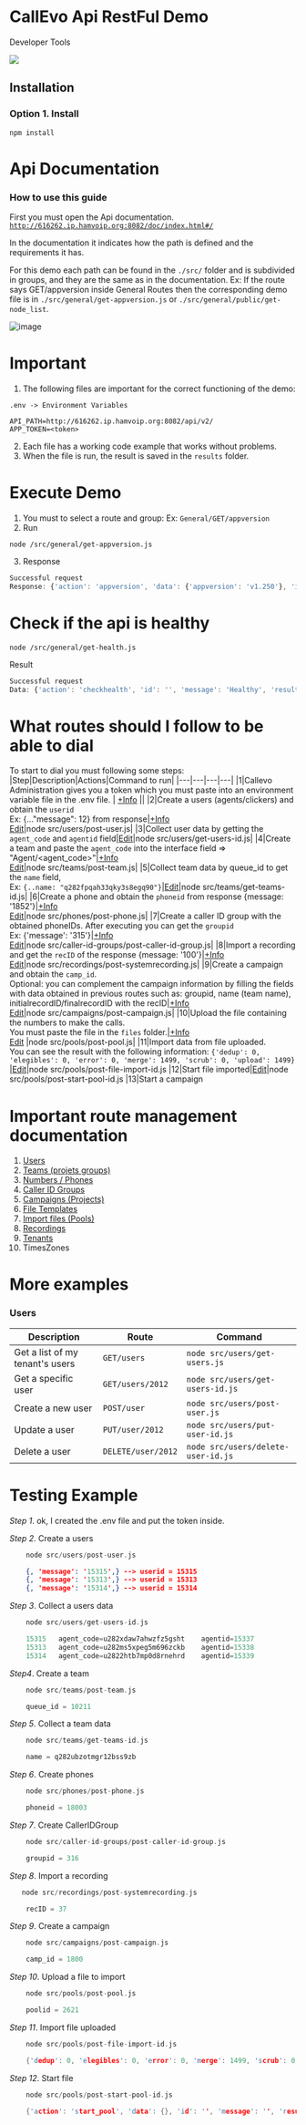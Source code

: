 # CallEvo Api RestFul Demo

Developer Tools

![](https://img.shields.io/badge/Python-3.12-blue) 

## Installation
### Option 1. Install 
```
npm install 
```

# Api Documentation
### How to use this guide

First you must open the Api documentation. [`http://616262.ip.hamvoip.org:8082/doc/index.html#/`](http://616262.ip.hamvoip.org:8082/doc/index.html#/)

In the documentation it indicates how the path is defined and the requirements it has.

For this demo each path can be found in the `./src/` folder and is subdivided in groups, and they are the same as in the documentation. Ex: If the route says GET/appversion inside General Routes then the corresponding demo file is in `./src/general/get-appversion.js` or `./src/general/public/get-node_list`.

![image](./images/api-doc.jpg)

# Important
1. The following files are important for the correct functioning of the demo:
```
.env -> Environment Variables
```
```
API_PATH=http://616262.ip.hamvoip.org:8082/api/v2/
APP_TOKEN=<token>
```
2. Each file has a working code example that works without problems. 
3. When the file is run, the result is saved in the `results` folder.

# Execute Demo

1. You must to select a route and group: Ex: `General/GET/appversion`
2. Run
```
node /src/general/get-appversion.js
```
3. Response
```js
Successful request
Response: {'action': 'appversion', 'data': {'appversion': 'v1.250'}, 'id': '', 'message': '', 'result': 'OK'}
```
# Check if the api is healthy
```
node /src/general/get-health.js 
```
Result
```js
Successful request
Data: {'action': 'checkhealth', 'id': '', 'message': 'Healthy', 'result': 'OK'}
```

# What routes should I follow to be able to dial 
<a id="menu"></a>
To start to dial you must following some steps:
|Step|Description|Actions|Command to run|
|---|---|---|---|
|1|Callevo Administration gives you a token which you must paste into an environment variable file in the .env file. | [+Info](/doc/create_environment_file.md) ||
|2|Create a users (agents/clickers) and obtain the `userid` <br>Ex: {..."message": 12} from response|[+Info](/doc/users.md)<br>[Edit](/src/users/post-user.js)|node src/users/post-user.js|
|3|Collect user data by getting the `agent_code` and `agentid` field|[Edit](src/users/get-users-id.js)|node src/users/get-users-id.js|
|4|Create a team and paste the `agent_code` into the interface field => "Agent/<agent_code>"|[+Info](/doc/teams.md)<br>[Edit](/src/teams/post-team.js)|node src/teams/post-team.js|
|5|Collect team data by queue_id to get the `name` field, <br> Ex: `{..name: "q282fpqah33qky3s8egq90"}`|[Edit](/src/teams/get-teams-id.js)|node src/teams/get-teams-id.js|
|6|Create a phone and obtain the `phoneid` from response {message: '1852'}|[+Info](/doc/phones.md)<br>[Edit](/src/phones/post-phone.js)|node src/phones/post-phone.js|
|7|Create a caller ID group with the obtained phoneIDs. After executing you can get the `groupid` <br> Ex: {'message': '315'}|[+Info](/doc/calleridgroups.md)<br>[Edit](src/caller-id-groups/post-caller-id-group.js)|node src/caller-id-groups/post-caller-id-group.js|
|8|Import a recording and get the `recID` of the response {message: '100'}|[+Info](/doc/recordings.md)<br>[Edit](/src/recordings/post-systemrecording.js)|node src/recordings/post-systemrecording.js|
|9|Create a campaign and obtain the `camp_id`.<br> Optional: you can complement the campaign information by filling the fields with data obtained in previous routes such as: groupid, name (team name), initialrecordID/finalrecordID with the recID|[+Info](/doc/campaigns.md)<br>[Edit](/src/campaigns/post-campaign.js)|node src/campaigns/post-campaign.js|
|10|Upload the file containing the numbers to make the calls.<br>You must paste the file in the `files` folder.|[+Info](/doc/pools.md)<br>[Edit](/src/pools/post-pool.js) |node src/pools/post-pool.js|
|11|Import data from file uploaded.<br>You can see the result with the following information: `{'dedup': 0, 'elegibles': 0, 'error': 0, 'merge': 1499, 'scrub': 0, 'upload': 1499}` |[Edit](/src/pools/post-file-import-id.js)|node src/pools/post-file-import-id.js
|12|Start file imported|[Edit](/src/pools/post-start-pool-id.js)|node src/pools/post-start-pool-id.js
|13|Start a campaign


# Important route management documentation
1. [Users](/doc/users.md)
1. [Teams (projets groups)](/doc/teams.md)
1. [Numbers / Phones](/doc/phones.md)
1. [Caller ID Groups](/doc/calleridgroups.md)
1. [Campaigns (Projects)](/doc/campaigns.md)
1. [File Templates](/doc/filetemplates.md)
1. [Import files (Pools)](/doc/pools.md)
1. [Recordings](/doc/recordings.md)
1. [Tenants](/doc/tenants.md)
1. TimesZones

# More examples

### Users

| Description | Route | Command
|-------------|-------|---------|
|Get a list of my tenant's users|`GET/users`|`node src/users/get-users.js`|
|Get a specific user|`GET/users/2012`|`node src/users/get-users-id.js`| 
|Create a new user|`POST/user`|`node src/users/post-user.js`|  
|Update a user|`PUT/user/2012`|`node src/users/put-user-id.js`|
|Delete a user | `DELETE/user/2012` | `node src/users/delete-user-id.js` |

# Testing Example
*Step 1*. ok, I created the .env file and put the token inside.

*Step 2*. Create a users<br>
```c
    node src/users/post-user.js
```
```json
    {, 'message': '15315',} --> userid = 15315
    {, 'message': '15313',} --> userid = 15313
    {, 'message': '15314',} --> userid = 15314
```
*Step 3*. Collect a users data
```c
    node src/users/get-users-id.js
```
```c
    15315   agent_code=u282xdaw7ahwzfz5gsht    agentid=15337
    15313   agent_code=u282ms5xpeg5m696zckb    agentid=15338 
    15314   agent_code=u2822htb7mp0d8rnehrd    agentid=15339
```
*Step4*. Create a team
```c
    node src/teams/post-team.js
```
```c
    queue_id = 10211
```
*Step 5*. Collect a team data
```c
    node src/teams/get-teams-id.js
```
```c
    name = q282ubzotmgr12bss9zb
```
*Step 6*. Create phones
```c
    node src/phones/post-phone.js
```
```c
    phoneid = 18003
```
*Step 7*. Create CallerIDGroup
```c
    node src/caller-id-groups/post-caller-id-group.js
```
```c
    groupid = 316
```
*Step 8*. Import a recording
```c
   node src/recordings/post-systemrecording.js 
```
```c
    recID = 37
```
*Step 9*. Create a campaign 
```c
    node src/campaigns/post-campaign.js
```
```c
    camp_id = 1800
```
*Step 10*. Upload a file to import
```c
    node src/pools/post-pool.js
```
```c
    poolid = 2621
```
*Step 11*. Import file uploaded
```c
    node src/pools/post-file-import-id.js
```
```c
    {'dedup': 0, 'elegibles': 0, 'error': 0, 'merge': 1499, 'scrub': 0, 'upload': 1499}
```
*Step 12*. Start file
```c
    node src/pools/post-start-pool-id.js
```
```c
    {'action': 'start_pool', 'data': {}, 'id': '', 'message': '', 'result': 'OK'}
```

